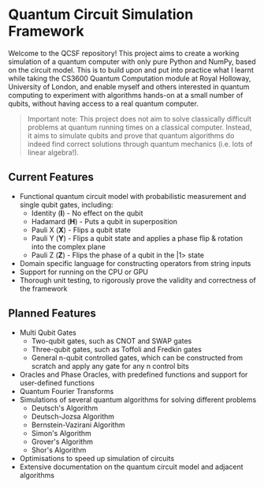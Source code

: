 # Quantum Circuit Simulation Framework
Welcome to the QCSF repository! This project aims to create a working simulation of a quantum computer with only pure Python and NumPy, based on the circuit model. This is to build upon and put into practice what I learnt while taking the CS3600 Quantum Computation module at Royal Holloway, University of London, and enable myself and others interested in quantum computing to experiment with algorithms hands-on at a small number of qubits, without having access to a real quantum computer.

> Important note: This project does not aim to solve classically difficult problems at quantum running times on a classical computer. Instead, it aims to simulate qubits and prove that quantum algorithms do indeed find correct solutions through quantum mechanics (i.e. lots of linear algebra!).
## Current Features
- Functional quantum circuit model with probabilistic measurement and single qubit gates, including:
  - Identity (**I**) - No effect on the qubit
  - Hadamard (**H**) - Puts a qubit in superposition
  - Pauli X (**X**) - Flips a qubit state
  - Pauli Y (**Y**) - Flips a qubit state and applies a phase flip & rotation into the complex plane
  - Pauli Z (**Z**) - Flips the phase of a qubit in the |1> state
- Domain specific language for constructing operators from string inputs
- Support for running on the CPU or GPU
- Thorough unit testing, to rigorously prove the validity and correctness of the framework
## Planned Features
- Multi Qubit Gates
	- Two-qubit gates, such as CNOT and SWAP gates
	- Three-qubit gates, such as Toffoli and Fredkin gates
	- General n-qubit controlled gates, which can be constructed from scratch and apply any gate for any n control bits
- Oracles and Phase Oracles, with predefined functions and support for user-defined functions
- Quantum Fourier Transforms
- Simulations of several quantum algorithms for solving different problems
	- Deutsch's Algorithm
	- Deutsch-Jozsa Algorithm
	- Bernstein-Vazirani Algorithm
	- Simon's Algorithm
	- Grover's Algorithm
	- Shor's Algorithm
- Optimisations to speed up simulation of circuits
- Extensive documentation on the quantum circuit model and adjacent algorithms

